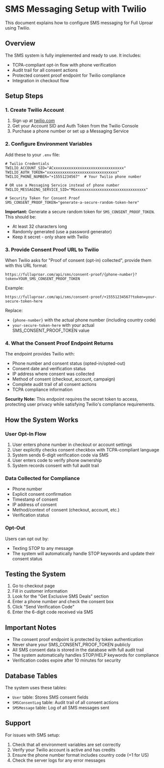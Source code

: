 # SMS Messaging Setup with Twilio

This document explains how to configure SMS messaging for Full Uproar using Twilio.

## Overview

The SMS system is fully implemented and ready to use. It includes:
- TCPA-compliant opt-in flow with phone verification
- Audit trail for all consent actions
- Protected consent proof endpoint for Twilio compliance
- Integration in checkout flow

## Setup Steps

### 1. Create Twilio Account

1. Sign up at [twilio.com](https://www.twilio.com)
2. Get your Account SID and Auth Token from the Twilio Console
3. Purchase a phone number or set up a Messaging Service

### 2. Configure Environment Variables

Add these to your `.env` file:

```env
# Twilio Credentials
TWILIO_ACCOUNT_SID="ACxxxxxxxxxxxxxxxxxxxxxxxxxxxxxxxx"
TWILIO_AUTH_TOKEN="xxxxxxxxxxxxxxxxxxxxxxxxxxxxxxxx"
TWILIO_PHONE_NUMBER="+15551234567"  # Your Twilio phone number

# OR use a Messaging Service instead of phone number
TWILIO_MESSAGING_SERVICE_SID="MGxxxxxxxxxxxxxxxxxxxxxxxxxxxxxxxx"

# Security Token for Consent Proof
SMS_CONSENT_PROOF_TOKEN="generate-a-secure-random-token-here"
```

**Important:** Generate a secure random token for `SMS_CONSENT_PROOF_TOKEN`. This should be:
- At least 32 characters long
- Randomly generated (use a password generator)
- Keep it secret - only share with Twilio

### 3. Provide Consent Proof URL to Twilio

When Twilio asks for "Proof of consent (opt-in) collected", provide them with this URL format:

```
https://fulluproar.com/api/sms/consent-proof/{phone-number}?token=YOUR_SMS_CONSENT_PROOF_TOKEN
```

Example:
```
https://fulluproar.com/api/sms/consent-proof/+15551234567?token=your-secure-token-here
```

Replace:
- `{phone-number}` with the actual phone number (including country code)
- `your-secure-token-here` with your actual SMS_CONSENT_PROOF_TOKEN value

### 4. What the Consent Proof Endpoint Returns

The endpoint provides Twilio with:
- Phone number and consent status (opted-in/opted-out)
- Consent date and verification status
- IP address where consent was collected
- Method of consent (checkout, account, campaign)
- Complete audit trail of all consent actions
- TCPA compliance information

**Security Note:** This endpoint requires the secret token to access, protecting user privacy while satisfying Twilio's compliance requirements.

## How the System Works

### User Opt-In Flow

1. User enters phone number in checkout or account settings
2. User explicitly checks consent checkbox with TCPA-compliant language
3. System sends 6-digit verification code via SMS
4. User enters code to verify phone ownership
5. System records consent with full audit trail

### Data Collected for Compliance

- Phone number
- Explicit consent confirmation
- Timestamp of consent
- IP address of consent
- Method/context of consent (checkout, account, etc.)
- Verification status

### Opt-Out

Users can opt out by:
- Texting STOP to any message
- The system will automatically handle STOP keywords and update their consent status

## Testing the System

1. Go to checkout page
2. Fill in customer information
3. Look for the "Get Exclusive SMS Deals" section
4. Enter a phone number and check the consent box
5. Click "Send Verification Code"
6. Enter the 6-digit code received via SMS

## Important Notes

- The consent proof endpoint is protected by token authentication
- Never share your SMS_CONSENT_PROOF_TOKEN publicly
- All SMS consent data is stored in the database with full audit trail
- The system automatically handles STOP/HELP keywords for compliance
- Verification codes expire after 10 minutes for security

## Database Tables

The system uses these tables:
- `User` table: Stores SMS consent fields
- `SMSConsentLog` table: Audit trail of all consent actions
- `SMSMessage` table: Log of all SMS messages sent

## Support

For issues with SMS setup:
1. Check that all environment variables are set correctly
2. Verify your Twilio account is active and has credits
3. Ensure the phone number format includes country code (+1 for US)
4. Check the server logs for any error messages